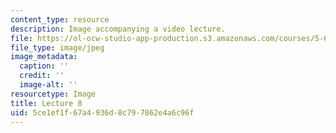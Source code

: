 ```yaml
---
content_type: resource
description: Image accompanying a video lecture.
file: https://ol-ocw-studio-app-production.s3.amazonaws.com/courses/5-60-thermodynamics-kinetics-spring-2008/5ce1ef1f67a4936d8c797862e4a6c96f_lec08_th.jpg
file_type: image/jpeg
image_metadata:
  caption: ''
  credit: ''
  image-alt: ''
resourcetype: Image
title: Lecture 8
uid: 5ce1ef1f-67a4-936d-8c79-7862e4a6c96f
---
```

